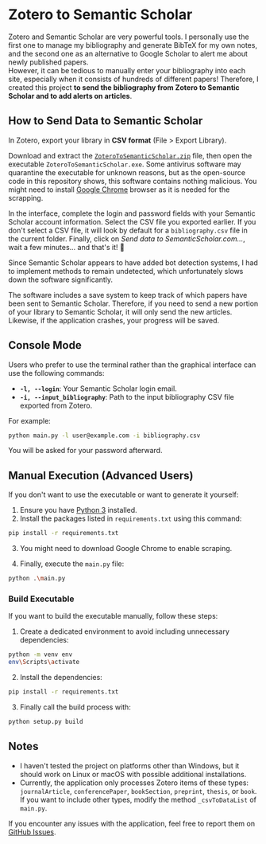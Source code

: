 # Zotero to Semantic Scholar

Zotero and Semantic Scholar are very powerful tools. I personally use the first one to manage my bibliography and generate BibTeX for my own notes, and the second one as an alternative to Google Scholar to alert me about newly published papers.  
However, it can be tedious to manually enter your bibliography into each site, especially when it consists of hundreds of different papers! Therefore, I created this project __to send the bibliography from Zotero to Semantic Scholar and to add alerts on articles__.

## How to Send Data to Semantic Scholar

In Zotero, export your library in __CSV format__ (File > Export Library).

Download and extract the [`ZoteroToSemanticScholar.zip`](https://github.com/davidAlgis/zotero2SemanticScholar/releases/tag/v0.2) file, then open the executable `ZoteroToSemanticScholar.exe`. Some antivirus software may quarantine the executable for unknown reasons, but as the open-source code in this repository shows, this software contains nothing malicious. You might need to install [Google Chrome](https://www.google.fr/chrome/) browser as it is needed for the scrapping. 

In the interface, complete the login and password fields with your Semantic Scholar account information. Select the CSV file you exported earlier. If you don't select a CSV file, it will look by default for a `bibliography.csv` file in the current folder. Finally, click on _Send data to SemanticScholar.com..._, wait a few minutes... and that's it! 🙂 

Since Semantic Scholar appears to have added bot detection systems, I had to implement methods to remain undetected, which unfortunately slows down the software significantly.

The software includes a save system to keep track of which papers have been sent to Semantic Scholar. Therefore, if you need to send a new portion of your library to Semantic Scholar, it will only send the new articles. Likewise, if the application crashes, your progress will be saved.

## Console Mode

Users who prefer to use the terminal rather than the graphical interface can use the following commands:

- **`-l, --login`**: Your Semantic Scholar login email.
- **`-i, --input_bibliography`**: Path to the input bibliography CSV file exported from Zotero.

For example:
```bash
python main.py -l user@example.com -i bibliography.csv
```

You will be asked for your password afterward.

## Manual Execution (Advanced Users)

If you don't want to use the executable or want to generate it yourself:

1. Ensure you have [Python 3](https://www.python.org/downloads/) installed.
2. Install the packages listed in `requirements.txt` using this command:
```bash
pip install -r requirements.txt
```
3. You might need to download Google Chrome to enable scraping.

4. Finally, execute the `main.py` file:
```bash
python .\main.py
```

### Build Executable

If you want to build the executable manually, follow these steps:
1. Create a dedicated environment to avoid including unnecessary dependencies:
```bash
python -m venv env
env\Scripts\activate
```

2. Install the dependencies:
```bash
pip install -r requirements.txt
```

3. Finally call the build process with:
```bash
python setup.py build
```

## Notes

- I haven't tested the project on platforms other than Windows, but it should work on Linux or macOS with possible additional installations.
- Currently, the application only processes Zotero items of these types: `journalArticle`, `conferencePaper`, `bookSection`, `preprint`, `thesis`, or `book`. If you want to include other types, modify the method `_csvToDataList` of `main.py`.

If you encounter any issues with the application, feel free to report them on [GitHub Issues](https://github.com/davidAlgis/zotero2SemanticScholar/issues).
